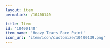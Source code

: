 ```yaml
---
layout: item
permalink: /10400140

title: Item
id: '10400140'
item_name: 'Heavy Tears Face Paint'
icon_url: 'item/icon/customize/10400139.png'
---
```

